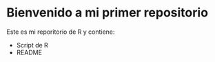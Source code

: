 # Bienvenido a mi primer repositorio
Este es mi reporitorio de R y contiene:
- Script de R
- README 